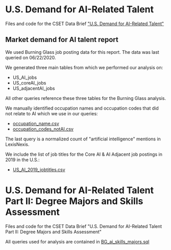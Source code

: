 # U.S. Demand for AI-Related Talent
Files and code for the CSET Data Brief ["U.S. Demand for AI-Related Talent"](https://cset.georgetown.edu/research/u-s-demand-for-ai-related-talent/) 

## Market demand for AI talent report
We used Burning Glass job posting data for this report. The data was last queried on 06/22/2020.

We generated three main tables from which we performed our analysis on:
* US_AI_jobs
* US_coreAI_jobs
* US_adjacentAI_jobs

All other queries reference these three tables for the Burning Glass analysis.

We manually identified occupation names and occupation codes that did not relate to AI which we use in our queries:
* [occupation_name.csv](https://github.com/georgetown-cset/AI_marketdemand_BG/blob/master/occupation_name.csv)
* [occupation_codes_notAI.csv](https://github.com/georgetown-cset/AI_marketdemand_BG/blob/master/occupation_codes_notAI.csv)

The last query is a normalized count of "artificial intelligence" mentions in LexisNexis. 

We include the list of job titles for the Core AI & AI Adjacent job postings in 2019 in the U.S.:
* [US_AI_2019_jobtitles.csv](https://github.com/georgetown-cset/AI_marketdemand_BG/blob/master/US_AI_2019_jobtitles.csv)

# U.S. Demand for AI-Related Talent Part II: Degree Majors and Skills Assessment
Files and code for the CSET Data Brief "U.S. Demand for AI-Related Talent Part II: Degree Majors and Skills Assessment"

All queries used for analysis are contained in [BG_ai_skills_majors.sql](https://github.com/georgetown-cset/AI_marketdemand_BG/blob/master/BG_ai_skills_majors.sql)
